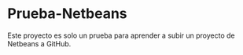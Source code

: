 # Prueba-Netbeans
Este proyecto es solo un prueba para aprender a subir un proyecto de Netbeans a GitHub.
